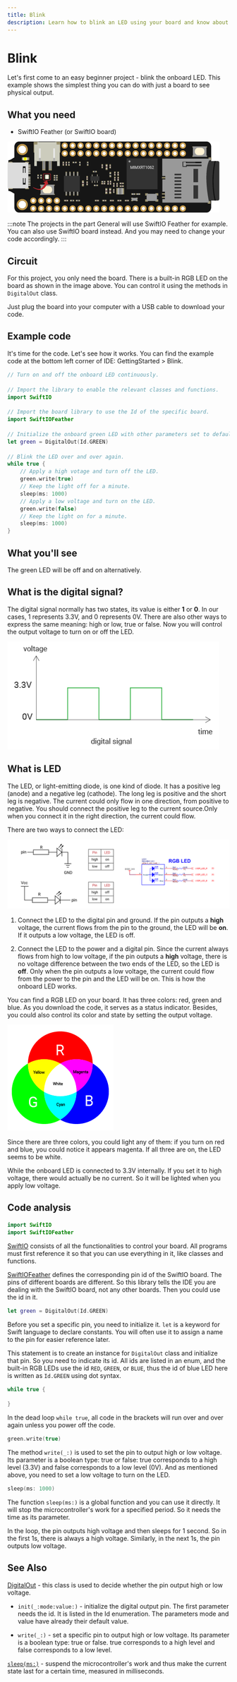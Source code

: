 ```yaml
---
title: Blink
description: Learn how to blink an LED using your board and know about digital signal.
---
```


# Blink

Let's first come to an easy beginner project - blink the onboard LED. This example shows the simplest thing you can do with just a board to see physical output.

## What you need
- SwiftIO Feather (or SwiftIO board) 

![](img/feather.png)

:::note
The projects in the part General will use SwiftIO Feather for example. You can also use SwiftIO board instead. And you may need to change your code accordingly.
:::


## Circuit

For this project, you only need the board. There is a built-in RGB LED on the board as shown in the image above. You can control it using the methods in `DigitalOut` class.

Just plug the board into your computer with a USB cable to download your code.

## Example code
It's time for the code. Let's see how it works. You can find the example code at the bottom left corner of IDE:  GettingStarted > Blink.

``` swift
// Turn on and off the onboard LED continuously.

// Import the library to enable the relevant classes and functions.
import SwiftIO

// Import the board library to use the Id of the specific board.
import SwiftIOFeather

// Initialize the onboard green LED with other parameters set to default.
let green = DigitalOut(Id.GREEN)

// Blink the LED over and over again.
while true {
    // Apply a high votage and turn off the LED.
    green.write(true)
    // Keep the light off for a minute.
    sleep(ms: 1000)
    // Apply a low voltage and turn on the LED.
    green.write(false)
    // Keep the light on for a minute.
    sleep(ms: 1000)
}
```

## What you'll see

The green LED will be off and on alternatively.

## What is the digital signal?
The digital signal normally has two states, its value is either **1** or **0**. In our cases, 1 represents 3.3V, and 0 represents 0V. There are also other ways to express the same meaning: high or low, true or false. Now you will control the output voltage to turn on or off the LED.

![](img/digitalSignal.png)

## What is LED

The LED, or light-emitting diode, is one kind of diode. It has a positive leg (anode) and a negative leg (cathode). The long leg is positive and the short leg is negative. The current could only flow in one direction, from positive to negative. You should connect the positive leg to the current source.Only when you connect it in the right direction, the current could flow.

There are two ways to connect the LED:

![](img/LEDcircuit.png)

1. Connect the LED to the digital pin and ground. If the pin outputs a **high** voltage, the current flows from the pin to the ground, the LED will be **on**. If it outputs a low voltage, the LED is off.

2. Connect the LED to the power and a digital pin. Since the current always flows from high to low voltage, if the pin outputs a **high** voltage, there is no voltage difference between the two ends of the LED, so the LED is **off**. Only when the pin outputs a low voltage, the current could flow from the power to the pin and the LED will be on. This is how the onboard LED works.


You can find a RGB LED on your board. It has three colors: red, green and blue. As you download the code, it serves as a status indicator. Besides, you could also control its color and state by setting the output voltage.

![](img/RGB.png)

Since there are three colors, you could light any of them: if you turn on red and blue, you could notice it appears magenta. If all three are on, the LED seems to be white.

While the onboard LED is connected to 3.3V internally. If you set it to high voltage, there would actually be no current. So it will be lighted when you apply low voltage.

## Code analysis

``` swift
import SwiftIO
import SwiftIOFeather
```

[SwiftIO](https://swiftioapi.madmachine.io/) consists of all the functionalities to control your board. All programs must first reference it so that you can use everything in it, like classes and functions.

[SwiftIOFeather](https://github.com/madmachineio/MadBoards/blob/main/Sources/SwiftIOFeather/Id.swift) defines the corresponding pin id of the SwiftIO board. The pins of different boards are different. So this library tells the IDE you are dealing with the SwiftIO board, not any other boards. Then you could use the id in it.

``` swift
let green = DigitalOut(Id.GREEN)
```

Before you set a specific pin, you need to initialize it. `let` is a keyword for Swift language to declare constants. You will often use it to assign a name to the pin for easier reference later. 

This statement is to create an instance for `DigitalOut` class and initialize that pin. So you need to indicate its id. All ids are listed in an enum, and the built-in RGB LEDs use the id `RED`, `GREEN`, or `BLUE`, thus the id of blue LED here is written as `Id.GREEN` using dot syntax. 

``` swift
while true {

}
```

In the dead loop `while true`, all code in the brackets will run over and over again unless you power off the code. 

``` swift
green.write(true)
```

The method `write(_:)` is used to set the pin to output high or low voltage. Its parameter is a boolean type: true or false: true corresponds to a high level (3.3V) and false corresponds to a low level (0V). And as mentioned above, you need to set a low voltage to turn on the LED.

``` swift
sleep(ms: 1000)
```

The function `sleep(ms:)` is a global function and you can use it directly. It will stop the microcontroller's work for a specified period. So it needs the time as its parameter.

In the loop, the pin outputs high voltage and then sleeps for 1 second. So in the first 1s, there is always a high voltage. Similarly, in the next 1s, the pin outputs low voltage.


## See Also

[DigitalOut](https://swiftioapi.madmachine.io/Classes/DigitalOut.html) - this class is used to decide whether the pin output high or low voltage.

- `init(_:mode:value:)` - initialize the digital output pin. The first parameter needs the id. It is listed in the Id enumeration. The parameters mode and value have already their default value.

- `write(_:)` - set a specific pin to output high or low voltage. Its parameter is a boolean type: true or false. true corresponds to a high level and false corresponds to a low level.

[`sleep(ms:)`](https://swiftioapi.madmachine.io/Functions.html#/s:7SwiftIO5sleep2msySi_tF) - suspend the microcontroller's work and thus make the current state last for a certain time, measured in milliseconds.
